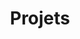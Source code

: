 ﻿---
title: "Projets"  # Add a page title.
summary: "Mes projets"  # Add a page description.
type: "widget_page"  # Page type is a Widget Page
---

